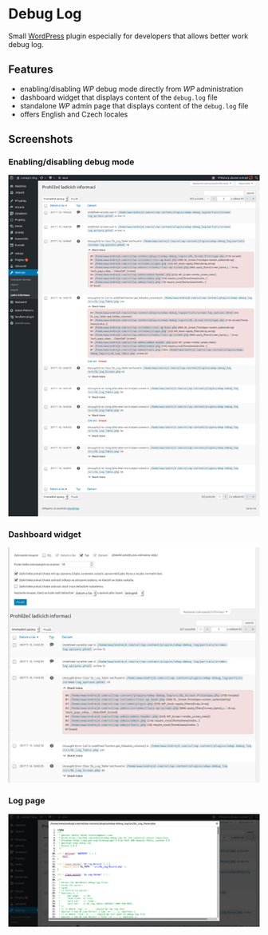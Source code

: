 # Debug Log

Small [WordPress][1] plugin especially for developers that allows better work debug log.

## Features

* enabling/disabling _WP_ debug mode directly from _WP_ administration
* dashboard widget that displays content of the `debug.log` file
* standalone _WP_ admin page that displays content of the `debug.log` file
* offers English and Czech locales

## Screenshots

### Enabling/disabling debug mode

![Enabling/disabling debug mode](screenshot-01.png "Enabling/disabling debug mode")

### Dashboard widget

![Dashboard widget](screenshot-02.png "Dashboard widget")

### Log page

![Log page](screenshot-03.png "Log page")

[1]: https://wordpress.org/plugins
